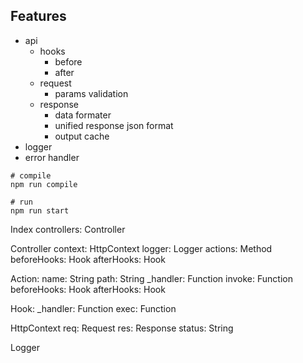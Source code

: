 
## Features
* api
  * hooks
    * before
    * after
  * request
    * params validation
  * response
    * data formater
    * unified response json format
    * output cache
* logger
* error handler


```shell
# compile
npm run compile

# run
npm run start
```



Index
  controllers: Controller

Controller
  context: HttpContext
  logger: Logger
  actions: Method
  beforeHooks: Hook
  afterHooks: Hook

Action:
  name: String
  path: String
  _handler: Function
  invoke: Function
  beforeHooks: Hook
  afterHooks: Hook

Hook:
  _handler: Function
  exec: Function

HttpContext
  req: Request
  res: Response
  status: String

Logger

